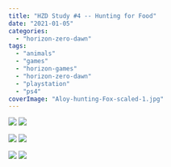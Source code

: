 ```yaml
---
title: "HZD Study #4 -- Hunting for Food"
date: "2021-01-05"
categories: 
  - "horizon-zero-dawn"
tags: 
  - "animals"
  - "games"
  - "horizon-games"
  - "horizon-zero-dawn"
  - "playstation"
  - "ps4"
coverImage: "Aloy-hunting-Fox-scaled-1.jpg"
---
```


[![](images/Aloy-hunting-Fox-scaled-1.jpg)](images/Aloy-hunting-Fox-scaled-1.jpg)
[![](images/Aloy-hunting-Fox-scaled-1.jpg)](images/Aloy-hunting-Fox-scaled-1.jpg)

[![](images/Aloy-hunting-rabbit-scaled-1.jpg)](images/Aloy-hunting-rabbit-scaled-1.jpg)
[![](images/Aloy-hunting-rabbit-scaled-1.jpg)](images/Aloy-hunting-rabbit-scaled-1.jpg)

[![](images/Aloy-hunting-Turkey-scaled-1.jpg)](images/Aloy-hunting-Turkey-scaled-1.jpg)
[![](images/Aloy-hunting-Turkey-scaled-1.jpg)](images/Aloy-hunting-Turkey-scaled-1.jpg)
